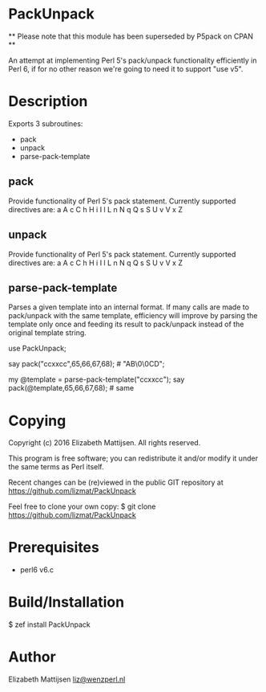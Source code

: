 # PackUnpack

** Please note that this module has been superseded by P5pack on CPAN **

An attempt at implementing Perl 5's pack/unpack functionality
efficiently in Perl 6, if for no other reason we're going to need
it to support "use v5".

# Description
Exports 3 subroutines:
* pack
* unpack
* parse-pack-template

## pack
Provide functionality of Perl 5's pack statement.  Currently supported
directives are: a A c C h H i I l L n N q Q s S U v V x Z

## unpack
Provide functionality of Perl 5's pack statement.  Currently supported
directives are: a A c C h H i I l L n N q Q s S U v V x Z

## parse-pack-template
Parses a given template into an internal format.  If many calls are made
to pack/unpack with the same template, efficiency will improve by parsing
the template only once and feeding its result to pack/unpack instead of
the original template string.

   use PackUnpack;

   say pack("ccxxcc",65,66,67,68); # "AB\0\0CD";

   my @template = parse-pack-template("ccxxcc");
   say pack(@template,65,66,67,68); # same

# Copying
Copyright (c) 2016 Elizabeth Mattijsen.  All rights reserved.

This program is free software; you can redistribute it and/or modify
it under the same terms as Perl itself.

Recent changes can be (re)viewed in the public GIT repository at
https://github.com/lizmat/PackUnpack

Feel free to clone your own copy:
 $ git clone https://github.com/lizmat/PackUnpack

# Prerequisites
* perl6 v6.c

# Build/Installation

 $ zef install PackUnpack

# Author
Elizabeth Mattijsen <liz@wenzperl.nl>
